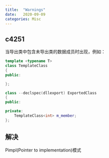 ```yaml
---
title:  "Warnings"
date:   2020-09-09
categories: Misc
---
```


## c4251

当导出类中包含未导出类的数据成员时出现，例如：

```cpp
template <typename T>
class TemplateClass
{
public:

};

class --declspec(dllexport) ExportedClass 
{
public:

private:
    TemplateClass<int> m_member;
};

```

## 解决

Pimpl(Pointer to implementation)模式
